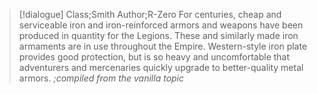 >[!dialogue] Class;Smith Author;R-Zero
>For centuries, cheap and serviceable iron and iron-reinforced armors and weapons have been produced in quantity for the Legions. These and similarly made iron armaments are in use throughout the Empire. Western-style iron plate provides good protection, but is so heavy and uncomfortable that adventurers and mercenaries quickly upgrade to better-quality metal armors.
>*;compiled from the vanilla topic*